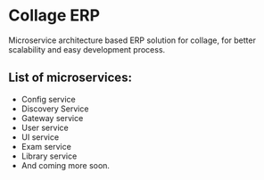 # Collage ERP 

Microservice architecture based ERP solution for collage, for better scalability and easy development process.

## List of microservices:
* Config service
* Discovery Service
* Gateway service
* User service
* UI service
* Exam service
* Library service
* And coming more soon.





